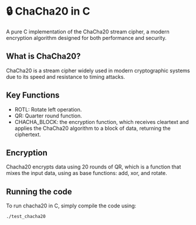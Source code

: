 # 🔒 ChaCha20 in C

A pure C implementation of the ChaCha20 stream cipher, a modern encryption algorithm designed for both performance and security.

## What is ChaCha20?

ChaCha20 is a stream cipher widely used in modern cryptographic systems due to its speed and resistance to timing attacks.

## Key Functions

- ROTL: Rotate left operation.
- QR: Quarter round function.
- CHACHA_BLOCK: the encryption function, which receives cleartext and applies the ChaCha20 algorithm to a block of data, returning the ciphertext.

## Encryption

Chacha20 encrypts data using 20 rounds of QR, which is a function that mixes the input data, using as base functions: add, xor, and rotate.

## Running the code

To run chacha20 in C, simply compile the code using:

```gcc -o test_chacha20 chacha20.c test_chacha20.c
./test_chacha20
```
